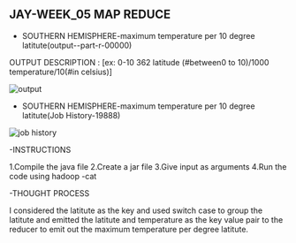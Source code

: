 JAY-WEEK_05 MAP REDUCE
------------------------------------

- SOUTHERN HEMISPHERE-maximum temperature per 10 degree latitute(output--part-r-00000)

OUTPUT DESCRIPTION :
[ex: 0-10 362
latitude (#between0 to 10)/1000 temperature/10(#in celsius)]

![output](https://user-images.githubusercontent.com/31421387/31051146-3bc9cac0-a626-11e7-87dd-d16397e82cb5.png)


-  SOUTHERN HEMISPHERE-maximum temperature per 10 degree latitute(Job History-19888)

![job history](https://user-images.githubusercontent.com/31421387/31051147-40879826-a626-11e7-8fde-199937269305.png)


-INSTRUCTIONS 

1.Compile the java file 
2.Create a jar file 
3.Give input as arguments
4.Run the code using hadoop -cat 


-THOUGHT PROCESS

I considered the latitute as the key and used switch case to group the latitute and emitted the latitute and temperature as the key value pair to the reducer to emit out the maximum temperature per degree latitute.
